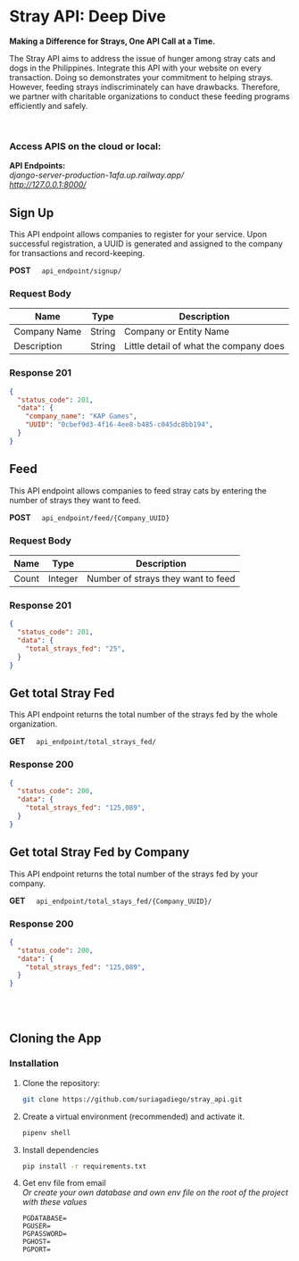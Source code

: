 # Stray API: Deep Dive
**Making a Difference for Strays, One API Call at a Time.**

The Stray API aims to address the issue of hunger among stray cats and dogs in the Philippines. Integrate this API with your website on every transaction. Doing so demonstrates your commitment to helping strays. However, feeding strays indiscriminately can have drawbacks. Therefore, we partner with charitable organizations to conduct these feeding programs efficiently and safely.

<br>

### Access APIS on the cloud or local:

**API Endpoints:**
<br>
*django-server-production-1afa.up.railway.app/*
<br>
*http://127.0.0.1:8000/*

## Sign Up
This API endpoint allows companies to register for your service. Upon successful registration, a UUID is generated and assigned to the company for transactions and record-keeping.

**POST** &nbsp;&nbsp;&nbsp; `api_endpoint/signup/`

### Request Body
| **Name**     | **Type** | **Description**                        |
|--------------|----------|----------------------------------------|
| Company Name | String   | Company or Entity Name                 |
| Description  | String   | Little detail of what the company does |

### Response 201
```json
{
  "status_code": 201,
  "data": {
    "company_name": "KAP Games",
    "UUID": "0cbef9d3-4f16-4ee8-b485-c045dc8bb194",
  }
}
```

## Feed
This API endpoint allows companies to feed stray cats by entering the number of strays they want to feed.

**POST** &nbsp;&nbsp;&nbsp; `api_endpoint/feed/{Company_UUID}`


### Request Body

| **Name** | **Type** | **Description**                    |
|----------|----------|------------------------------------|
| Count    | Integer  | Number of strays they want to feed |

### Response 201
```json
{
  "status_code": 201,
  "data": {
    "total_strays_fed": "25",
  }
}
```

## Get total Stray Fed
This API endpoint returns the total number of the strays fed by the whole organization.

**GET** &nbsp;&nbsp;&nbsp; `api_endpoint/total_strays_fed/`

### Response 200
```json
{
  "status_code": 200,
  "data": {
    "total_strays_fed": "125,089",
  }
}
```

## Get total Stray Fed by Company
This API endpoint returns the total number of the strays fed by your company.

**GET** &nbsp;&nbsp;&nbsp; `api_endpoint/total_stays_fed/{Company_UUID}/`

### Response 200
```json
{
  "status_code": 200,
  "data": {
    "total_strays_fed": "125,089",
  }
}
```
<br>
<br>

## Cloning the App
### Installation

1. Clone the repository:

   ```bash
   git clone https://github.com/suriagadiego/stray_api.git 

2. Create a virtual environment (recommended) and activate it.

    ```bash
    pipenv shell
    ```

3. Install dependencies
    ```bash
    pip install -r requirements.txt
    ```

4. Get env file from email <br>
*Or create your own database and own env file on the root of the project with these values*

    ```
    PGDATABASE=
    PGUSER=
    PGPASSWORD=
    PGHOST=
    PGPORT=
    ```

